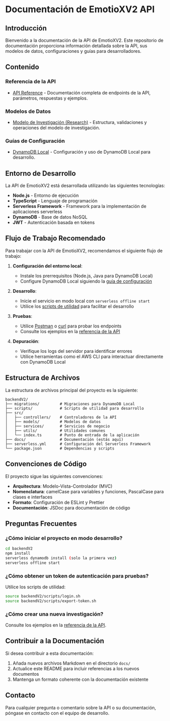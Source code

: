 # Documentación de EmotioXV2 API

## Introducción

Bienvenido a la documentación de la API de EmotioXV2. Este repositorio de documentación proporciona información detallada sobre la API, sus modelos de datos, configuraciones y guías para desarrolladores.

## Contenido

### Referencia de la API

- [API Reference](./api-reference.md) - Documentación completa de endpoints de la API, parámetros, respuestas y ejemplos.

### Modelos de Datos

- [Modelo de Investigación (Research)](./research-model.md) - Estructura, validaciones y operaciones del modelo de investigación.

### Guías de Configuración

- [DynamoDB Local](./dynamodb-local.md) - Configuración y uso de DynamoDB Local para desarrollo.

## Entorno de Desarrollo

La API de EmotioXV2 está desarrollada utilizando las siguientes tecnologías:

- **Node.js** - Entorno de ejecución
- **TypeScript** - Lenguaje de programación
- **Serverless Framework** - Framework para la implementación de aplicaciones serverless
- **DynamoDB** - Base de datos NoSQL
- **JWT** - Autenticación basada en tokens

## Flujo de Trabajo Recomendado

Para trabajar con la API de EmotioXV2, recomendamos el siguiente flujo de trabajo:

1. **Configuración del entorno local**:
   - Instale los prerrequisitos (Node.js, Java para DynamoDB Local)
   - Configure DynamoDB Local siguiendo la [guía de configuración](./dynamodb-local.md)

2. **Desarrollo**:
   - Inicie el servicio en modo local con `serverless offline start`
   - Utilice los [scripts de utilidad](../scripts/README.md) para facilitar el desarrollo

3. **Pruebas**:
   - Utilice [Postman](https://www.postman.com/) o [curl](https://curl.se/) para probar los endpoints
   - Consulte los ejemplos en la [referencia de la API](./api-reference.md)

4. **Depuración**:
   - Verifique los logs del servidor para identificar errores
   - Utilice herramientas como el AWS CLI para interactuar directamente con DynamoDB Local

## Estructura de Archivos

La estructura de archivos principal del proyecto es la siguiente:

```
backendV2/
├── migrations/         # Migraciones para DynamoDB Local
├── scripts/            # Scripts de utilidad para desarrollo
├── src/
│   ├── controllers/    # Controladores de la API
│   ├── models/         # Modelos de datos
│   ├── services/       # Servicios de negocio
│   ├── utils/          # Utilidades comunes
│   └── index.ts        # Punto de entrada de la aplicación
├── docs/               # Documentación (estás aquí)
├── serverless.yml      # Configuración del Serverless Framework
└── package.json        # Dependencias y scripts
```

## Convenciones de Código

El proyecto sigue las siguientes convenciones:

- **Arquitectura**: Modelo-Vista-Controlador (MVC)
- **Nomenclatura**: camelCase para variables y funciones, PascalCase para clases e interfaces
- **Formato**: Configuración de ESLint y Prettier
- **Documentación**: JSDoc para documentación de código

## Preguntas Frecuentes

### ¿Cómo iniciar el proyecto en modo desarrollo?

```bash
cd backendV2
npm install
serverless dynamodb install (solo la primera vez)
serverless offline start
```

### ¿Cómo obtener un token de autenticación para pruebas?

Utilice los scripts de utilidad:

```bash
source backendV2/scripts/login.sh
source backendV2/scripts/export-token.sh
```

### ¿Cómo crear una nueva investigación?

Consulte los ejemplos en la [referencia de la API](./api-reference.md#crear-una-nueva-investigación).

## Contribuir a la Documentación

Si desea contribuir a esta documentación:

1. Añada nuevos archivos Markdown en el directorio `docs/`
2. Actualice este README para incluir referencias a los nuevos documentos
3. Mantenga un formato coherente con la documentación existente

## Contacto

Para cualquier pregunta o comentario sobre la API o su documentación, póngase en contacto con el equipo de desarrollo. 